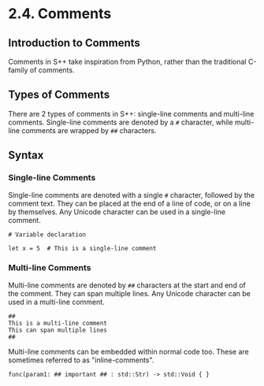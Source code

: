# 2.4. Comments

<primary-label ref="header-label"/>

<secondary-label ref="doc-complete"/>

## Introduction to Comments

Comments in S++ take inspiration from Python, rather than the traditional C-family of comments.

## Types of Comments

There are 2 types of comments in S++: single-line comments and multi-line comments. Single-line comments are denoted by
a `#` character, while multi-line comments are wrapped by `##` characters.

## Syntax

### Single-line Comments

Single-line comments are denoted with a single `#` character, followed by the comment text. They can be placed at the
end of a line of code, or on a line by themselves. Any Unicode character can be used in a single-line comment.

```
# Variable declaration

let x = 5  # This is a single-line comment
```

### Multi-line Comments

Multi-line comments are denoted by `##` characters at the start and end of the comment. They can span multiple lines.
Any Unicode character can be used in a multi-line comment.

```
##
This is a multi-line comment
This can span multiple lines
##
```

Multi-line comments can be embedded within normal code too. These are sometimes referred to as "inline-comments".

```
func(param1: ## important ## : std::Str) -> std::Void { }
```
